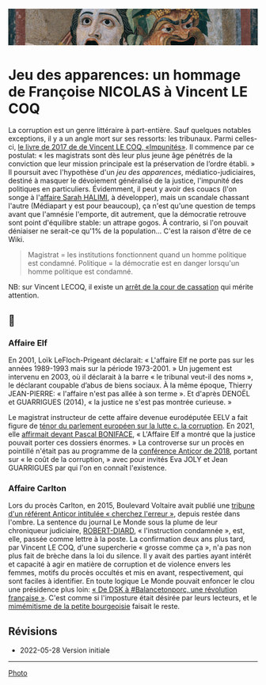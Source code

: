 ![img](../_aux/theatr_Commons.png)
# Jeu des apparences: un hommage de Françoise NICOLAS à Vincent LE COQ

La corruption est un genre littéraire à part-entière. Sauf quelques notables exceptions, il y a un angle mort sur ses ressorts: les tribunaux. Parmi celles-ci, [le livre de 2017 de de Vincent LE COQ, «Impunités»](./bib-gen.md#impunites). Il commence par ce postulat:  « les magistrats sont dès leur plus jeune âge pénétrés de la conviction que leur mission principale est la préservation de l’ordre établi. » Il poursuit avec  l'hypothèse d'un _jeu des apparences_, médiatico-judiciaires, destiné à masquer le dévoiement généralisé de la justice, l'impunité des politiques en particuliers. Évidemment, il peut y avoir des couacs (l'on songe à l'[affaire Sarah HALIMI](./parl-halimi.md), à développer), mais un scandale chassant l'autre (Médiapart y est pour beaucoup), ça n'est qu'une question de temps avant que l'amnésie l'emporte, dit autrement, que la démocratie retrouve sont point d'équilibre stable: un attrape gogos. À contrario, si l'on pouvait déniaiser ne serait-ce qu'1% de la population... C'est la raison d'être de ce Wiki. 

> Magistrat = les institutions fonctionnent quand un homme politique est condamné.
> Politique = la démocratie est en danger lorsqu'un homme politique est condamné.

NB: sur Vincent LECOQ, il existe un [arrêt de la cour de cassation](./bib-loi.md#csnlecoq) qui mérite attention.

## 📁
### <a id="elf"></a>Affaire Elf
En 2001, Loïk LeFloch-Prigeant déclarait: « L'affaire Elf ne porte pas sur les années 1989-1993 mais sur la période 1973-2001. » Un jugement est intervenu en 2003, où il déclarait à la barre « le tribunal veut-il des noms », le déclarant coupable d’abus de biens sociaux. <!-- à laquelle a succédé la société Total Lubrifiants, à hauteur de 95 000 000 FF, soit 14 482 656 euros. Sur les intérêts civils, M. X a été condamné solidairement avec plusieurs autres personnes à payer à la société Total Lubrifiants la somme principale de 13 795 541 euros, outre intérêts au taux légal, capitalisation des intérêts et indemnités de procédure.--> À la même époque,  Thierry JEAN-PIERRE:  « l'affaire n'est pas allée à son terme ». Et d'après DENOËL et GUARRIGUES (2014), « la justice ne s'est pas montrée curieuse. »

Le magistrat instructeur de cette affaire devenue eurodéputée EELV a fait figure de [ténor du parlement européen sur la lutte c. la corruption](https://www.icrict.com/icrict-in-thenews/2019/5/21/fighting-for-a-europe-of-tax-justice). En 2021, elle [affirmait devant Pascal BONIFACE](https://blogs.mediapart.fr/pascalboniface/blog/210421/clm-s432-eva-joly-le-long-combat-contre-la-corruption)<!-- FAIRE: remplacer lorsqu'il sera prêt, par boniface-joly.md -->,  « L'Affaire Elf a montré que la justice pouvait porter ces dossiers énormes. » La controverse sur un procès en pointillé n'était pas au programme de la [conférence Anticor de 2018](anticor92joly.md), portant sur « le coût de la corruption, » avec pour invités Eva JOLY et Jean GUARRIGUES par qui l'on en connaît l'existence.

### <a id="carlton"></a>Affaire Carlton
Lors du procès Carlton, en 2015, Boulevard Voltaire avait publié une [tribune d'un référent Anticor intitulée « cherchez l'erreur »](#decrop2015carlton), depuis restée dans l'ombre. La sentence du journal Le Monde sous la plume de leur chroniqueur judiciaire, [ROBERT-DIARD](https://www.lemonde.fr/signataires/pascale-robert-diard/), « l'instruction condamnée », est, elle, passée comme lettre à la poste. La confirmation deux ans plus tard, par Vincent LE COQ, d'une supercherie « grosse comme ça », n'a pas non plus fait de brèche dans la loi du silence. Il y avait des parties ayant intérêt et capacité à agir en matière de corruption et de violence envers les femmes, motifs du procès occultés et mis en avant, respectivement, qui sont faciles à identifier.  En toute logique Le Monde pouvait enfoncer le clou une présidence plus loin: [« De DSK à #Balancetonporc, une révolution française »](dskbalance). C'est comme si l'imposture était désirée par leurs lecteurs, et le [mimémitisme de la petite bourgeoisie](./bib.md.md#anosamis) faisait le reste.

<!-- 

🚧

### <a>carlton</a>Affaire Sarah HALIMI

Dans l'audition de la juge d'instruction par la commission d'enquête, la question de compléter le chef d'accusation de circonstance aggravante d'antisémitisme est revenue comme un léitmotiv, ne sachant si cela avait été fait, et is la juge d'instruction avait ce pouvoir. 

. Or il a leur a fallu deux heures trente pour faire une perçée la 

        Morlighem
        
        Ne pas aller au delà de votre saisine: «Est-ce un choix de votre part ou une limitation du champ d'investigation qui est imposé ? Je rappelerais que votre réponse se centralisent autour du trouble mental de [Traoré]»
        
        L: le juge d'instruction ne peut s'autosaisir. J'ai moi même fait une ordonnance ... commission rogatoire qui a été effectivement décidé du caractère antisémite envisagé ça a été fait. ... sauf une circonstance aggravante peut être retenue.
        
        Morlighem.
        
        Vous n'avez aucune possibilité. Avez vous manifesté d'aller au delà de la saisine? Témoins que vous vous n'avez pas entendus. Il me semble naturel que le champ
        
        02:32:00
        
        L: lorsque le magistrat instructeur estime que le champ soit étendu, il fait une ordonnance de soit communiqué. Elle a été faite au parquet qui nous a saisi du caractère antisémite du crime. Oct/2017.
        
        Morighem.
        
        Vous me confirmez que vous n'aviez pas le pouvoir?
        
        L: c'est exactement le contraire que je viens de vous dire.


lui même demander au procureur un réquisitoire supplétif, en l'occurence pour y  circonstance aggravante d'antisémitisme, ça n'est pas sérieux: c'est bien ce qui s'est passé 

-->

## Révisions
* 2022-05-28 Version initiale

---
[Photo](cewiki-attrib.md#theatr)
